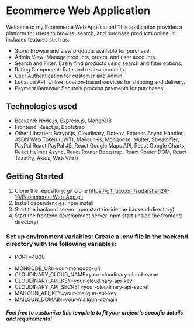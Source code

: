 
# Ecommerce Web Application

Welcome to my Ecommerce Web Application! This application provides a platform for users to browse, search, and purchase products online. It includes features such as:

- Store: Browse and view products available for purchase.
- Admin View: Manage products, orders, and user accounts.
- Search and Filter: Easily find products using search and filter options.
- Rating Component: Rate and review products.
- User Authentication for customer and Admin
- Location API: Utilize location-based services for shipping and delivery.
- Payment Gateway: Securely process payments for purchases.

## Technologies used

- Backend: Node.js, Express.js, MongoDB
- Frontend: React.js, Bootstrap
- Other Libraries: Bcrypt.js, Cloudinary, Dotenv, Express Async Handler, JSON Web Token (JWT), Mailgun-js, Mongoose, Multer, Streamifier, PayPal React PayPal JS, React Google Maps API, React Google Charts, React Helmet Async, React Router Bootstrap, React Router DOM, React Toastify, Axios, Web Vitals

## Getting Started

1. Clone the repository: git clone https://github.com/sudarshan24-10/Ecommerce-Web-App.git
2. Install dependencies: npm install
3. Start the backend server: npm start (inside the backend directory)
4. Start the frontend development server: npm start (inside the frontend directory)

### Set up environment variables: Create a .env file in the backend directory with the following variables:

- PORT=4000
+ MONGODB_URI=your-mongodb-uri
+ CLOUDINARY_CLOUD_NAME=your-cloudinary-cloud-name
+ CLOUDINARY_API_KEY=your-cloudinary-api-key
+ CLOUDINARY_API_SECRET=your-cloudinary-api-secret
+ MAILGUN_API_KEY=your-mailgun-api-key
+ MAILGUN_DOMAIN=your-mailgun-domain

##### Feel free to customize this template to fit your project's specific details and requirements!
